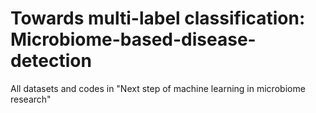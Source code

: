 # Towards multi-label classification: Microbiome-based-disease-detection

All datasets and codes in "Next step of machine learning in microbiome research"
